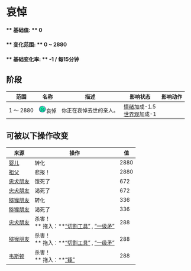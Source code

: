 # 哀悼  
>   
  
#### ** 基础值: ** 0   
#### ** 变化范围: ** 0 ~ 2880  
#### ** 基础变化率: ** -1 / 每15分钟   
## 阶段  
范围  |  名称  |  描述  |  影响状态  |  影响动作  
----  |  ----  |  ----  |  ----  |  ----  
1 ～ 2880  |  <img decoding="async" src="Sprite/Depressed.png" href="a.md" style="max-width:20px;max-height:20px;">哀悼  |  你正在哀悼去世的亲人。  |  [情绪](Morale.md)加成-1.5<br>[世界观](Structure.md)加成-1  |    
## 可被以下操作改变  
来源  |  操作  |  值  
----  |  ----  |  ----  
[婴儿](Baby.md)  |  转化  |  2880  
[祖父](Grandfather.md)  |  悲报！  |  2880  
[忠犬朋友](DogFriend.md)  |  饿死了  |  672  
[忠犬朋友](DogFriend.md)  |  渴死了  |  672  
[猕猴朋友](MacaqueFriend.md)  |  转化  |  336  
[猕猴朋友](MacaqueFriend.md)  |  渴死了  |  336  
[忠犬朋友](DogFriend.md)  |  杀害！<br>** 拖入：**[“切割工具”](tag_Cutter.md) , [“一级矛”](tag_Spear.md)  |  288  
[猕猴朋友](MacaqueFriend.md)  |  杀害！<br>** 拖入：**[“切割工具”](tag_Cutter.md) , [“一级矛”](tag_Spear.md)  |  288  
[韦斯顿](Weston.md)  |  杀害！<br>** 拖入：**[“锤”](tag_Hammer.md)  |  288  


<script>document.title="哀悼 - 卡牌生存百科 Card Survival Wiki";</script>